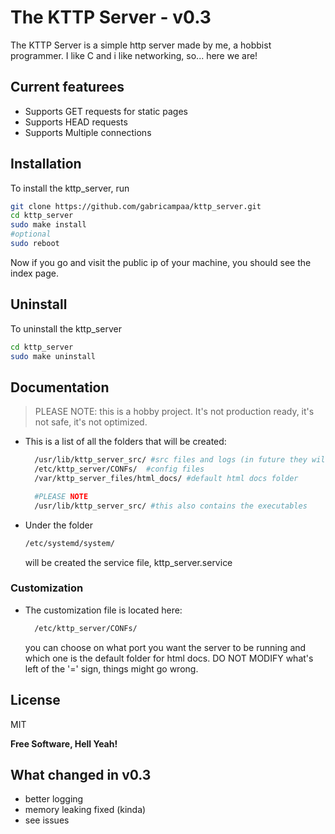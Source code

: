 # The KTTP Server - v0.3




The KTTP Server is a simple http server made by me, a hobbist programmer. I like C and i like networking, so... here we are!

## Current featurees

- Supports GET requests for static pages
- Supports HEAD requests
- Supports Multiple connections


## Installation


To install the kttp_server, run

```sh
git clone https://github.com/gabricampaa/kttp_server.git
cd kttp_server
sudo make install
#optional 
sudo reboot
```

Now if you go and visit the public ip of your machine, you should see the index page.

## Uninstall
To uninstall the kttp_server
```sh
cd kttp_server
sudo make uninstall
```

## Documentation

>PLEASE NOTE: this is a hobby project. It's not production ready, it's not safe, it's not optimized.

- This is a list of all the folders that will be created:
  ```sh
    /usr/lib/kttp_server_src/ #src files and logs (in future they will be under /var/log)
    /etc/kttp_server/CONFs/  #config files
    /var/kttp_server_files/html_docs/ #default html docs folder

    #PLEASE NOTE
    /usr/lib/kttp_server_src/ #this also contains the executables
    ```
- Under the folder 
    ```sh
    /etc/systemd/system/
    ```
    will be created the service file, kttp_server.service
    
### Customization
- The customization file is located here: 
  ```sh
    /etc/kttp_server/CONFs/ 
    ```
    you can choose on what port you want the server to be running and which one is the default folder for html docs. DO NOT MODIFY what's left of the '=' sign, things might go wrong.

## License

MIT

**Free Software, Hell Yeah!**


## What changed in v0.3   
- better logging
- memory leaking fixed (kinda)
- see issues
